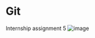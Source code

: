 # Git
Internship assignment 5
![image](https://github.com/user-attachments/assets/8984f30d-425c-4de5-a635-74bff4988b78)
